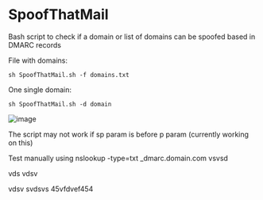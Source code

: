 # SpoofThatMail
Bash script to check if a domain or list of domains can be spoofed based in DMARC records


File with domains:
```
sh SpoofThatMail.sh -f domains.txt
```
One single domain:
```
sh SpoofThatMail.sh -d domain
```
![image](https://user-images.githubusercontent.com/23397910/149308305-67364f17-9c17-45e5-a023-3ce53bce22ba.png)

The script may not work if sp param is before p param (currently working on this)

Test manually using nslookup -type=txt _dmarc.domain.com
vsvsd

vds
vdsv

vdsv
svdsvs
45vfdvef454